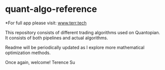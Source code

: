 # quant-algo-reference

*For full app please visit: www.terr.tech

This repository consists of different trading algorithms used on Quantopian.
It consists of both pipelines and actual algorithms.

Readme will be periodically updated as I explore more mathematical optimization methods.

Once again, welcome!
Terence Su

